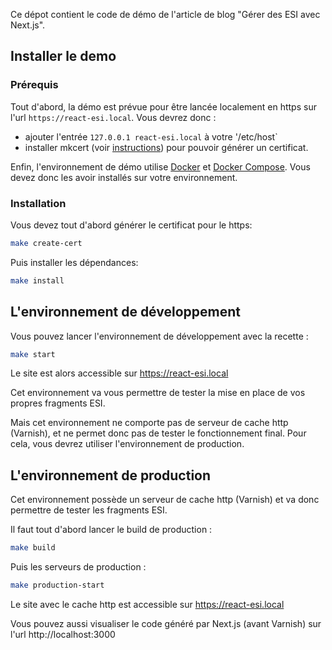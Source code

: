 Ce dépot contient le code de démo de l'article de blog "Gérer des ESI avec Next.js".

## Installer le demo

### Prérequis

Tout d'abord, la démo est prévue pour être lancée localement en https sur l'url `https://react-esi.local`. Vous devrez donc :

- ajouter l'entrée `127.0.0.1 react-esi.local` à votre '/etc/host`
- installer mkcert (voir [instructions](https://github.com/FiloSottile/mkcert#installation)) pour pouvoir générer un certificat.

Enfin, l'environnement de démo utilise [Docker](https://docs.docker.com/get-docker/) et [Docker Compose](https://docs.docker.com/compose/install/). Vous devez donc les avoir installés sur votre environnement.

### Installation

Vous devez tout d'abord générer le certificat pour le https:

```bash
make create-cert
```

Puis installer les dépendances:

```bash
make install
```

## L'environnement de développement

Vous pouvez lancer l'environnement de développement avec la recette :

```bash
make start
```

Le site est alors accessible sur https://react-esi.local

Cet environnement va vous permettre de tester la mise en place de vos propres fragments ESI.

Mais cet environnement ne comporte pas de serveur de cache http (Varnish), et ne permet donc pas de tester le fonctionnement final. Pour cela, vous devrez utiliser l'environnement de production.


## L'environnement de production

Cet environnement possède un serveur de cache http (Varnish) et va donc permettre de tester les fragments ESI.

Il faut tout d'abord lancer le build de production : 

```bash
make build
```

Puis les serveurs de production :

```bash
make production-start
```

Le site avec le cache http est accessible sur https://react-esi.local

Vous pouvez aussi visualiser le code généré par Next.js (avant Varnish) sur l'url http://localhost:3000

